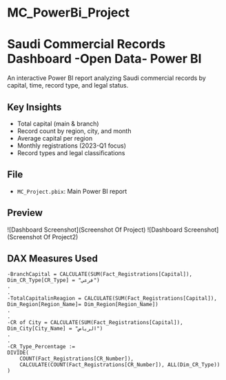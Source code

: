 # MC_PowerBi_Project
# Saudi Commercial Records Dashboard -Open Data- Power BI 

An interactive Power BI report analyzing Saudi commercial records by capital, time, record type, and legal status.

## Key Insights
- Total capital (main & branch)
- Record count by region, city, and month
- Average capital per region
- Monthly registrations (2023-Q1 focus)
- Record types and legal classifications

## File
- `MC_Project.pbix`: Main Power BI report

## Preview

![Dashboard Screenshot](Screenshot Of Project)
![Dashboard Screenshot](Screenshot Of Project2)


## DAX Measures Used

```DAX
-BranchCapital = CALCULATE(SUM(Fact_Registrations[Capital]), Dim_CR_Type[CR_Type] = "فرعي")
.
.
-TotalCapitalinReagion = CALCULATE(SUM(Fact_Registrations[Capital]), Dim_Region[Region_Name]= Dim_Region[Region_Name])
.
.
-CR of City = CALCULATE(SUM(Fact_Registrations[Capital]), Dim_City[City_Name] = "الرياض")
.
.
-CR_Type_Percentage :=
DIVIDE(
    COUNT(Fact_Registrations[CR_Number]),
    CALCULATE(COUNT(Fact_Registrations[CR_Number]), ALL(Dim_CR_Type))
)

